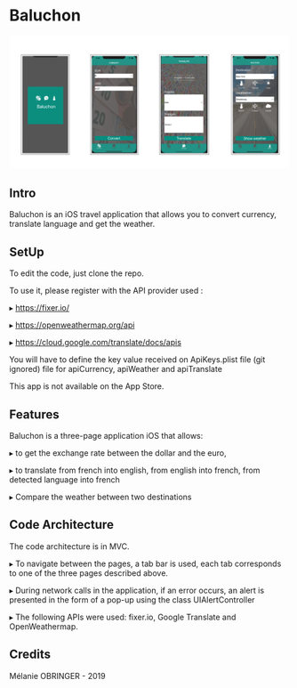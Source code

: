 # Baluchon
![alt tag](https://github.com/MelanieObr/Baluchon_new/blob/master/maquetteBaluchon.png)


## Intro
Baluchon is an iOS travel application that allows you to convert currency, translate language and get the weather.

## SetUp
To edit the code, just clone the repo.

To use it, please register with the API provider used : 

▸ https://fixer.io/

▸ https://openweathermap.org/api

▸ https://cloud.google.com/translate/docs/apis


You will have to define the key value received on ApiKeys.plist file (git ignored) file for apiCurrency, apiWeather and apiTranslate


This app is not available on the App Store.

## Features
Baluchon is a three-page application iOS that allows:

▸ to get the exchange rate between the dollar and the euro,

▸ to translate from french into english, from english into french, from detected language into french

▸ Compare the weather between two destinations 


## Code Architecture
The code architecture is in MVC.

▸ To navigate between the pages, a tab bar is used, each tab corresponds to one of the three pages described above.

▸ During network calls in the application, if an error occurs, an alert is presented in the form of a pop-up using the class UIAlertController

▸ The following APIs were used: fixer.io, Google Translate and OpenWeathermap.




## Credits
Mélanie OBRINGER - 2019

